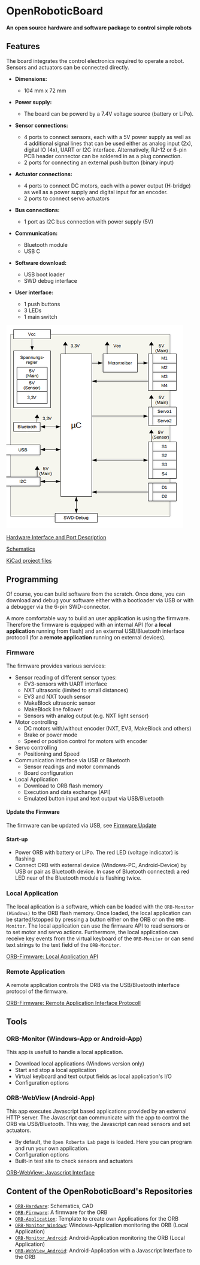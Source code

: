 # OpenRoboticBoard
**An open source hardware and software package to control simple robots**

## Features

The board integrates the control electronics required to operate a robot. Sensors and actuators can be connected directly.

* **Dimensions:**
  * 104 mm x 72 mm

* **Power supply:**
  * The board can be powerd by a 7.4V voltage source (battery or LiPo).

* **Sensor connections:**
  * 4 ports to connect sensors, each with a 5V power supply as well as 4 additional signal lines that can be used either as analog input (2x), digital IO (4x), UART or I2C interface. Alternatively, RJ-12 or 6-pin PCB header connector can be soldered in as a plug connection.
  * 2 ports for connecting an external push button (binary input)

* **Actuator connections:**
  * 4 ports to connect DC motors, each with a power output (H-bridge) as well as a power supply and digital input for an encoder.
  * 2 ports to connect servo actuators

* **Bus connections:**
  * 1 port as I2C bus connection with power supply (5V)

* **Communication:**
  * Bluetooth module
  * USB C

* **Software download:**
  * USB boot loader
  * SWD debug interface

* **User interface:**
  * 1 push buttons
  * 3 LEDs
  * 1 main switch

![Board Overview](https://github.com/ThBreuer/ORB-Hardware/blob/main/Ver-01.xx/Doc/Hardware-Overview.png)

[Hardware Interface and Port Description](https://github.com/ThBreuer/ORB-Hardware/blob/main/Ver-01.xx/Doc/Hardware-InterfaceSpezification.pdf)

[Schematics](https://github.com/ThBreuer/ORB-Hardware/blob/main/Ver-01.xx/Doc/Schematics.pdf)

[KiCad project files](https://github.com/ThBreuer/ORB-Hardware/blob/main/Ver-01.xx/KiCad)

## Programming
Of course, you can build software from the scratch. Once done, you can download and debug your software either with a bootloader via USB or with a debugger via the 6-pin SWD-connector.

A more comfortable way to build an user application is using the firmware. Therefore the firmware is equipped with an internal API (for a **local application** running from flash) and an external USB/Bluetooth interface protocoll (for a **remote application** running on external devices).

### Firmware
The firmware provides various services:
* Sensor reading of different sensor types:
  * EV3-sensors with UART interface
  * NXT ultrasonic (limited to small distances)
  * EV3 and NXT touch sensor
  * MakeBlock ultrasonic sensor
  * MakeBlock line follower
  * Sensors with analog output (e.g. NXT light sensor)
* Motor controlling 
  * DC motors with/without encoder (NXT, EV3, MakeBlock and others)
  * Brake or power mode
  * Speed or position control for motors with encoder
* Servo controlling
  * Positioning and Speed
* Communication interface via USB or Bluetooth
  * Sensor readings and motor commands
  * Board configuration
* Local Application
  * Download to ORB flash memory
  * Execution and data exchange (API)
  * Emulated button input and text output via USB/Bluetooth

#### Update the Firmware
The firmware can be updated via USB, see [Firmware Update](???)

#### Start-up
* Power ORB with battery or LiPo. The red LED (voltage indicator) is flashing
* Connect ORB with external device (Windows-PC, Android-Device) by USB or pair as Bluetooth device. In case of Bluetooth connected: a red LED near of the Bluetooth module is flashing twice.

### Local Application
The local aplication is a software, which can be loaded with the `ORB-Monitor (Windows)` to the ORB flash memory. Once loaded, the local application can be started/stopped by pressing a button either on the ORB or on the `ORB-Monitor`.
The local application can use the firmware API to read sensors or to set motor and servo actions. Furthermore, the local application can receive key events from the virtual keyboard of the `ORB-Monitor` or can send text strings to the text field of the `ORB-Monitor`.

[ORB-Firmware: Local Application API]()

### Remote Application
A remote application controls the ORB via the USB/Bluetooth interface protocol of the firmware. 

[ORB-Firmware: Remote Application Interface Protocoll]()

## Tools

### ORB-Monitor (Windows-App or Android-App)
This app is usefull to handle a local application.

* Download local applications (Windows version only)
* Start and stop a local application
* Virtual keyboard and text output fields as local application's I/O 
* Configuration options

### ORB-WebView (Android-App)
This app executes Javascript based applications provided by an external HTTP server. The Javascript can communicate with the app to control the ORB via USB/Bluetooth. This way, the Javascript can read sensors and set actuators.

* By default, the `Open Roberta Lab` page is loaded. Here you can program and run your own application.
* Configuration options
* Built-in test site to check sensors and actuators

[ORB-WebView: Javascript Interface]()

## Content of the OpenRoboticBoard's Repositories

* [`ORB-Hardware`](https://github.com/ThBreuer/ORB-Hardware): Schematics, CAD
* [`ORB-Firmware`](https://github.com/ThBreuer/ORB-Firmware): A firmware for the ORB
* [`ORB-Application`](https://github.com/ThBreuer/ORB-Application): Template to create own Applications for the ORB
* [`ORB-Monitor_Windows`](https://github.com/ThBreuer/ORB-Monitor_Windows): Windows-Application monitoring the ORB (Local Application) 
* [`ORB-Monitor_Android`](https://github.com/ThBreuer/ORB-Monitor_Android): Android-Application monitoring the ORB (Local Application)
* [`ORB-WebView_Android`](https://github.com/ThBreuer/ORB-WebView_Android): Android-Application with a Javascript Interface to the ORB
